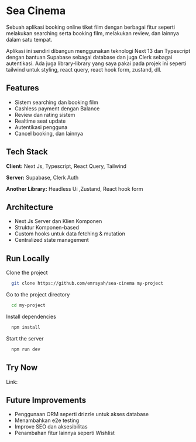 
# Sea Cinema

Sebuah aplikasi booking online tiket film dengan berbagai fitur seperti melakukan searching serta booking film, melakukan review, dan lainnya dalam satu tempat.

Aplikasi ini sendiri dibangun menggunakan teknologi Next 13 dan Typescript dengan bantuan Supabase sebagai database dan juga Clerk sebagai autentikasi. Ada juga library-library yang saya pakai pada projek ini seperti tailwind untuk styling, react query, react hook form, zustand, dll.

## Features

- Sistem searching dan booking film
- Cashless payment dengan Balance
- Review dan rating sistem
- Realtime seat update
- Autentikasi pengguna
- Cancel booking, dan lainnya



## Tech Stack

**Client:** Next Js, Typescript, React Query, Tailwind

**Server:** Supabase, Clerk Auth

**Another Library:** Headless Ui ,Zustand, React hook form


## Architecture

- Next Js Server dan Klien Komponen
- Struktur Komponen-based
- Custom hooks untuk data fetching & mutation
- Centralized state management

## Run Locally

Clone the project

```bash
  git clone https://github.com/emrsyah/sea-cinema my-project
```

Go to the project directory

```bash
  cd my-project
```

Install dependencies

```bash
  npm install
```

Start the server

```bash
  npm run dev
```


## Try Now

Link: 


## Future Improvements

- Penggunaan ORM seperti drizzle untuk akses database
- Menambahkan e2e testing
- Improve SEO dan aksesibilitas
- Penambahan fitur lainnya seperti Wishlist
